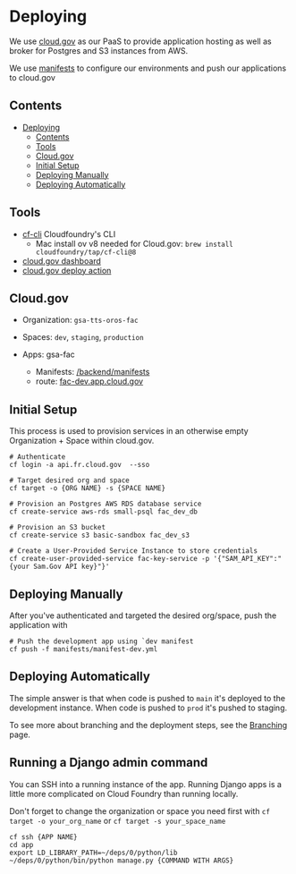 # Deploying

We use [cloud.gov](https://cloud.gov/) as our PaaS to provide application hosting as well as broker for Postgres and S3 instances from AWS.

We use [manifests](https://docs.cloudfoundry.org/devguide/deploy-apps/manifest.html) to configure our environments and push our applications to cloud.gov

## Contents

- [Deploying](#deploying)
  - [Contents](#contents)
  - [Tools](#tools)
  - [Cloud.gov](#cloudgov)
  - [Initial Setup](#initial-setup)
  - [Deploying Manually](#deploying-manually)
  - [Deploying Automatically](#deploying-automatically)

## Tools

* [cf-cli](https://docs.cloudfoundry.org/cf-cli/) Cloudfoundry's CLI
  * Mac install ov v8 needed for Cloud.gov: `brew install cloudfoundry/tap/cf-cli@8`
* [cloud.gov dashboard](https://www.cloud.gov)
* [cloud.gov deploy action](https://github.com/18F/cg-deploy-action)

## Cloud.gov

- Organization: `gsa-tts-oros-fac`
- Spaces: `dev`, `staging`, `production`

- Apps: gsa-fac
    - Manifests: [/backend/manifests](../backend/manifests)
    - route: [fac-dev.app.cloud.gov](https://fac-dev.app.cloud.gov)

## Initial Setup

This process is used to provision services in an otherwise empty Organization + Space within cloud.gov.

```shell
# Authenticate
cf login -a api.fr.cloud.gov  --sso

# Target desired org and space
cf target -o {ORG NAME} -s {SPACE NAME}

# Provision an Postgres AWS RDS database service
cf create-service aws-rds small-psql fac_dev_db

# Provision an S3 bucket
cf create-service s3 basic-sandbox fac_dev_s3

# Create a User-Provided Service Instance to store credentials
cf create-user-provided-service fac-key-service -p '{"SAM_API_KEY":"{your Sam.Gov API key}"}'
```

## Deploying Manually

After you've authenticated and targeted the desired org/space, push the application with

```shell
# Push the development app using `dev manifest
cf push -f manifests/manifest-dev.yml
```

## Deploying Automatically

The simple answer is that when code is pushed to `main` it's deployed to the development instance. When code is pushed to `prod` it's pushed to staging. 

To see more about branching and the deployment steps, see the [Branching](branching.md) page.

## Running a Django admin command

You can SSH into a running instance of the app. Running Django apps is a little more complicated on Cloud Foundry than running locally.

Don't forget to change the organization or space you need first with `cf target -o your_org_name` or `cf target -s your_space_name`

```shell
cf ssh {APP NAME}
cd app
export LD_LIBRARY_PATH=~/deps/0/python/lib
~/deps/0/python/bin/python manage.py {COMMAND WITH ARGS}
```
